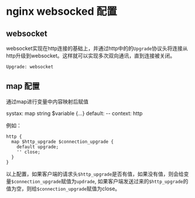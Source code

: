 # nginx websocked 配置

## websocket
websocket实现在http连接的基础上，并通过http中的的`Upgrade`协议头将连接从http升级到websocket。这样就可以实现多次双向通讯，直到连接被关闭。
```
Upgrade: websocket
```

## map 配置
通过map进行变量中内容映射后赋值

systax: map string $variable {...}
default: --
context: http

例如：
```nginx
http {
  map $http_upgrade $connection_upgrade {
    default upgrade;
    '' close;
  }
}

```
以上配置，如果客户端的请求头`$http_upgrade`是否有值，如果没有值，则会给变量`$connection_upgrade`赋值为`updrade`, 如果客户端发送过来的`$http_upgrade`的值为空，则给`$connection_upgrade`赋值为close。


